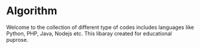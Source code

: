 # Algorithm
Welcome to the collection of different type of codes includes languages like Python, PHP, Java,  Nodejs etc.
This libaray created for educational puprose.




